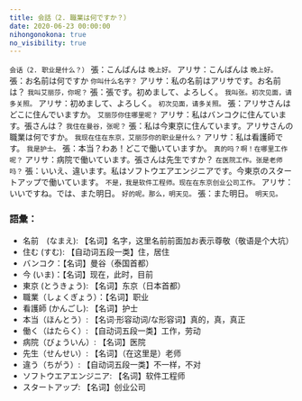 ```yaml
---
title: 会話（2. 職業は何ですか？）
date: 2020-06-23 00:00:00
nihongonokona: true
no_visibility: true
---
```


`会话（2. 职业是什么？）`
張：こんばんは
`晚上好。`
アリサ：こんばんは
`晚上好。`
張：お名前は何ですか
`你叫什么名字？`
アリサ：私の名前はアリサです。お名前は？
`我叫艾丽莎，你呢？`
張：張です。初めまして、よろしく。
`我叫张。初次见面，请多关照。`
アリサ：初めまして、よろしく。
`初次见面，请多关照。`
張：アリサさんはどこに住んでいますか。
`艾丽莎你住哪里呢？`
アリサ：私はバンコクに住んています。張さんは？
`我住在曼谷，张呢？`
張：私は今東京に住んています。アリサさんの職業は何ですか。
`我现在住在东京，艾丽莎你的职业是什么？`
アリサ：私は看護師です。
`我是护士。`
張：本当？わあ！どこで働いていますか。
`真的吗？啊！在哪里工作呢？`
アリサ：病院で働いています。張さんは先生ですか？
`在医院工作。张是老师吗？`
張：いいえ、違います。私はソフトウエアエンジニアです。今東京のスタートアップで働いています。
`不是，我是软件工程师。现在在东京创业公司工作。`
アリサ：いいですね。では、また明日。
`好的呢。那么，明天见。`
張：また明日。
`明天见。`

### 語彙：

- 名前　(なまえ): 【名词】名字，这里名前前面加お表示尊敬（敬语是个大坑）
- 住む (すむ): 【自动词五段一类】住，居住
- バンコク：【名词】曼谷（泰国首都）
- 今 (いま)：【名词】现在，此时，目前
- 東京 (とうきょう): 【名词】东京（日本首都）
- 職業（しょくぎょう）：【名词】职业
- 看護師 (かんごし): 【名词】护士
- 本当（ほんとう）: 【名词·形容动词/な形容词】真的，真，真正
- 働く（はたらく）: 【自动词五段一类】工作，劳动
- 病院（びょういん）: 【名词】医院
- 先生（せんせい）: 【名词】（在这里是）老师
- 違う（ちがう）: 【自动词五段一类】不一样，不对
- ソフトウエアエンジニア: 【名词】软件工程师
- スタートアップ: 【名词】创业公司
